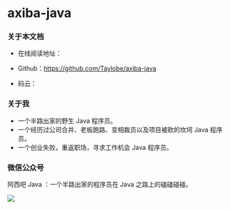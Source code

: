 # axiba-java



### 关于本文档

- 在线阅读地址：

- Github：https://github.com/Taylobe/axiba-java

- 码云：

  

### 关于我

- 一个半路出家的野生 Java 程序员。
- 一个经历过公司合并、老板跑路、变相裁员以及项目被砍的坎坷 Java 程序员。
- 一个创业失败，重返职场，寻求工作机会 Java 程序员。



### 微信公众号

阿西吧 Java ：一个半路出家的程序员在 Java 之路上的磕磕碰碰。

![](https://mp.weixin.qq.com/mp/qrcode?scene=10000004&size=102&__biz=MzkyMDE5MzQwMw==&mid=100000010&idx=1&sn=420d12b4b07beb29e8dd1d5dc1b24c95&send_time=1611585824)